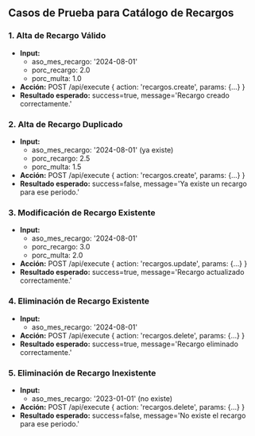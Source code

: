 ## Casos de Prueba para Catálogo de Recargos

### 1. Alta de Recargo Válido
- **Input:**
  - aso_mes_recargo: '2024-08-01'
  - porc_recargo: 2.0
  - porc_multa: 1.0
- **Acción:** POST /api/execute { action: 'recargos.create', params: {...} }
- **Resultado esperado:** success=true, message='Recargo creado correctamente.'

### 2. Alta de Recargo Duplicado
- **Input:**
  - aso_mes_recargo: '2024-08-01' (ya existe)
  - porc_recargo: 2.5
  - porc_multa: 1.5
- **Acción:** POST /api/execute { action: 'recargos.create', params: {...} }
- **Resultado esperado:** success=false, message='Ya existe un recargo para ese periodo.'

### 3. Modificación de Recargo Existente
- **Input:**
  - aso_mes_recargo: '2024-08-01'
  - porc_recargo: 3.0
  - porc_multa: 2.0
- **Acción:** POST /api/execute { action: 'recargos.update', params: {...} }
- **Resultado esperado:** success=true, message='Recargo actualizado correctamente.'

### 4. Eliminación de Recargo Existente
- **Input:**
  - aso_mes_recargo: '2024-08-01'
- **Acción:** POST /api/execute { action: 'recargos.delete', params: {...} }
- **Resultado esperado:** success=true, message='Recargo eliminado correctamente.'

### 5. Eliminación de Recargo Inexistente
- **Input:**
  - aso_mes_recargo: '2023-01-01' (no existe)
- **Acción:** POST /api/execute { action: 'recargos.delete', params: {...} }
- **Resultado esperado:** success=false, message='No existe el recargo para ese periodo.'
